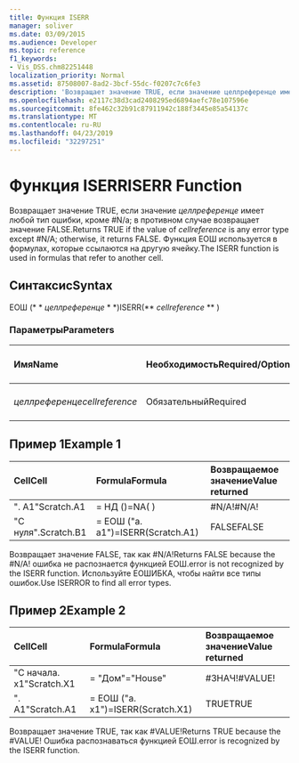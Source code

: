 ```yaml
---
title: Функция ISERR
manager: soliver
ms.date: 03/09/2015
ms.audience: Developer
ms.topic: reference
f1_keywords:
- Vis_DSS.chm82251448
localization_priority: Normal
ms.assetid: 87508007-8ad2-3bcf-55dc-f0207c7c6fe3
description: 'Возвращает значение TRUE, если значение целлреференце имеет любой тип ошибки, кроме #N/A; в противном случае возвращает значение FALSE. Функция ЕОШ используется в формулах, которые ссылаются на другую ячейку.'
ms.openlocfilehash: e2117c38d3cad2408295ed6894aefc78e107596e
ms.sourcegitcommit: 8fe462c32b91c87911942c188f3445e85a54137c
ms.translationtype: MT
ms.contentlocale: ru-RU
ms.lasthandoff: 04/23/2019
ms.locfileid: "32297251"
---
```

# <a name="iserr-function"></a><span data-ttu-id="99d70-104">Функция ISERR</span><span class="sxs-lookup"><span data-stu-id="99d70-104">ISERR Function</span></span>

<span data-ttu-id="99d70-105">Возвращает значение TRUE, если значение _целлреференце_ имеет любой тип ошибки, кроме #N/a; в противном случае возвращает значение FALSE.</span><span class="sxs-lookup"><span data-stu-id="99d70-105">Returns TRUE if the value of  _cellreference_ is any error type except #N/A; otherwise, it returns FALSE.</span></span> <span data-ttu-id="99d70-106">Функция ЕОШ используется в формулах, которые ссылаются на другую ячейку.</span><span class="sxs-lookup"><span data-stu-id="99d70-106">The ISERR function is used in formulas that refer to another cell.</span></span> 
  
## <a name="syntax"></a><span data-ttu-id="99d70-107">Синтаксис</span><span class="sxs-lookup"><span data-stu-id="99d70-107">Syntax</span></span>

<span data-ttu-id="99d70-108">ЕОШ (\* \* *целлреференце* \* \*)</span><span class="sxs-lookup"><span data-stu-id="99d70-108">ISERR(\*\* *cellreference* \*\* )</span></span> 
  
### <a name="parameters"></a><span data-ttu-id="99d70-109">Параметры</span><span class="sxs-lookup"><span data-stu-id="99d70-109">Parameters</span></span>

|<span data-ttu-id="99d70-110">**Имя**</span><span class="sxs-lookup"><span data-stu-id="99d70-110">**Name**</span></span>|<span data-ttu-id="99d70-111">**Необходимость**</span><span class="sxs-lookup"><span data-stu-id="99d70-111">**Required/Optional**</span></span>|<span data-ttu-id="99d70-112">**Тип данных**</span><span class="sxs-lookup"><span data-stu-id="99d70-112">**Data Type**</span></span>|<span data-ttu-id="99d70-113">**Описание**</span><span class="sxs-lookup"><span data-stu-id="99d70-113">**Description**</span></span>|
|:-----|:-----|:-----|:-----|
| <span data-ttu-id="99d70-114">_целлреференце_</span><span class="sxs-lookup"><span data-stu-id="99d70-114">_cellreference_</span></span> <br/> |<span data-ttu-id="99d70-115">Обязательный</span><span class="sxs-lookup"><span data-stu-id="99d70-115">Required</span></span>  <br/> |<span data-ttu-id="99d70-116">**String**</span><span class="sxs-lookup"><span data-stu-id="99d70-116">**String**</span></span> <br/> |<span data-ttu-id="99d70-117">Ссылка на ячейку.</span><span class="sxs-lookup"><span data-stu-id="99d70-117">Reference to a cell.</span></span>  <br/> |
   
## <a name="example-1"></a><span data-ttu-id="99d70-118">Пример 1</span><span class="sxs-lookup"><span data-stu-id="99d70-118">Example 1</span></span>

|<span data-ttu-id="99d70-119">**Cell**</span><span class="sxs-lookup"><span data-stu-id="99d70-119">**Cell**</span></span>|<span data-ttu-id="99d70-120">**Formula**</span><span class="sxs-lookup"><span data-stu-id="99d70-120">**Formula**</span></span>|<span data-ttu-id="99d70-121">**Возвращаемое значение**</span><span class="sxs-lookup"><span data-stu-id="99d70-121">**Value returned**</span></span>|
|:-----|:-----|:-----|
|<span data-ttu-id="99d70-122">". A1"</span><span class="sxs-lookup"><span data-stu-id="99d70-122">Scratch.A1</span></span>  <br/> |<span data-ttu-id="99d70-123">= НД ()</span><span class="sxs-lookup"><span data-stu-id="99d70-123">=NA( )</span></span>  <br/> |<span data-ttu-id="99d70-124">#N/A!</span><span class="sxs-lookup"><span data-stu-id="99d70-124">#N/A!</span></span>  <br/> |
|<span data-ttu-id="99d70-125">"С нуля".</span><span class="sxs-lookup"><span data-stu-id="99d70-125">Scratch.B1</span></span>  <br/> |<span data-ttu-id="99d70-126">= ЕОШ ("a. a1")</span><span class="sxs-lookup"><span data-stu-id="99d70-126">=ISERR(Scratch.A1)</span></span>  <br/> |<span data-ttu-id="99d70-127">FALSE</span><span class="sxs-lookup"><span data-stu-id="99d70-127">FALSE</span></span>  <br/> |
   
<span data-ttu-id="99d70-128">Возвращает значение FALSE, так как #N/A!</span><span class="sxs-lookup"><span data-stu-id="99d70-128">Returns FALSE because the #N/A!</span></span> <span data-ttu-id="99d70-129">ошибка не распознается функцией ЕОШ.</span><span class="sxs-lookup"><span data-stu-id="99d70-129">error is not recognized by the ISERR function.</span></span> <span data-ttu-id="99d70-130">Используйте ЕОШИБКА, чтобы найти все типы ошибок.</span><span class="sxs-lookup"><span data-stu-id="99d70-130">Use ISERROR to find all error types.</span></span>
  
## <a name="example-2"></a><span data-ttu-id="99d70-131">Пример 2</span><span class="sxs-lookup"><span data-stu-id="99d70-131">Example 2</span></span>

|<span data-ttu-id="99d70-132">**Cell**</span><span class="sxs-lookup"><span data-stu-id="99d70-132">**Cell**</span></span>|<span data-ttu-id="99d70-133">**Formula**</span><span class="sxs-lookup"><span data-stu-id="99d70-133">**Formula**</span></span>|<span data-ttu-id="99d70-134">**Возвращаемое значение**</span><span class="sxs-lookup"><span data-stu-id="99d70-134">**Value returned**</span></span>|
|:-----|:-----|:-----|
|<span data-ttu-id="99d70-135">"С начала. x1"</span><span class="sxs-lookup"><span data-stu-id="99d70-135">Scratch.X1</span></span>  <br/> |<span data-ttu-id="99d70-136">= "Дом"</span><span class="sxs-lookup"><span data-stu-id="99d70-136">="House"</span></span>  <br/> |<span data-ttu-id="99d70-137">#ЗНАЧ!</span><span class="sxs-lookup"><span data-stu-id="99d70-137">#VALUE!</span></span>  <br/> |
|<span data-ttu-id="99d70-138">". A1"</span><span class="sxs-lookup"><span data-stu-id="99d70-138">Scratch.A1</span></span>  <br/> |<span data-ttu-id="99d70-139">= ЕОШ ("a. x1")</span><span class="sxs-lookup"><span data-stu-id="99d70-139">=ISERR(Scratch.X1)</span></span>  <br/> |<span data-ttu-id="99d70-140">TRUE</span><span class="sxs-lookup"><span data-stu-id="99d70-140">TRUE</span></span>  <br/> |
   
<span data-ttu-id="99d70-141">Возвращает значение TRUE, так как #VALUE!</span><span class="sxs-lookup"><span data-stu-id="99d70-141">Returns TRUE because the #VALUE!</span></span> <span data-ttu-id="99d70-142">Ошибка распознаваться функцией ЕОШ.</span><span class="sxs-lookup"><span data-stu-id="99d70-142">error is recognized by the ISERR function.</span></span>
  

